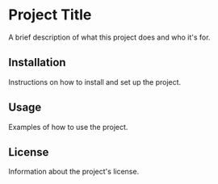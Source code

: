 # Project Title

A brief description of what this project does and who it's for.

## Installation

Instructions on how to install and set up the project.

## Usage

Examples of how to use the project.

## License

Information about the project's license.

